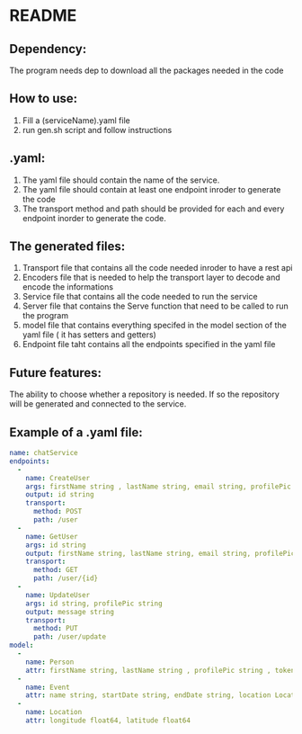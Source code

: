 # README
## Dependency:
The program needs dep to download all the packages needed in the code

## How to use: 
1. Fill a (serviceName).yaml file
2. run gen.sh script and follow instructions

## .yaml:
1. The yaml file should contain the name of the service.
2. The yaml file should contain at least one endpoint inroder to generate the code
3. The transport method and path should be provided for each and every endpoint inorder to generate the code.

## The generated files:
1. Transport file that contains all the code needed inroder to have a rest api
2. Encoders file that is needed to help the transport layer to decode and encode the informations
3. Service file that contains all the code needed to run the service
4. Server file that contains the Serve function that need to be called to run the program
5. model file that contains everything specifed in the model section of the yaml file ( it has setters and getters)
6. Endpoint file taht contains all the endpoints specified in the yaml file
   
## Future features: 
The ability to choose whether a repository is needed. If so the repository will be generated  and connected to the service.

## Example of a .yaml file:
```yaml
name: chatService
endpoints:
  -
    name: CreateUser
    args: firstName string , lastName string, email string, profilePic string
    output: id string
    transport: 
      method: POST
      path: /user
  -
    name: GetUser
    args: id string 
    output: firstName string, lastName string, email string, profilePic string
    transport:
      method: GET
      path: /user/{id}
  -
    name: UpdateUser
    args: id string, profilePic string
    output: message string
    transport:
      method: PUT
      path: /user/update
model:
  -
    name: Person
    attr: firstName string, lastName string , profilePic string , token string
  -
    name: Event
    attr: name string, startDate string, endDate string, location Location
  -
    name: Location
    attr: longitude float64, latitude float64
    

  

```